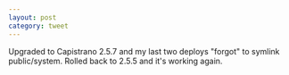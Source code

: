 ```yaml
---
layout: post
category: tweet
---
```

Upgraded to Capistrano 2.5.7 and my last two deploys "forgot" to symlink public/system. Rolled back to 2.5.5 and it's working again.